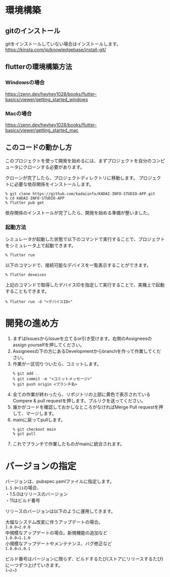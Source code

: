# 環境構築

## gitのインストール<br>
gitをインストールしていない場合はインストールします。<br>
https://kinsta.com/jp/knowledgebase/install-git/

## flutterの環境構築方法<br>
### Windowsの場合<br>
https://zenn.dev/heyhey1028/books/flutter-basics/viewer/getting_started_windows

### Macの場合<br>
https://zenn.dev/heyhey1028/books/flutter-basics/viewer/getting_started_mac


## このコードの動かし方<br>
このプロジェクトを使って開発を始めるには、まずプロジェクトを自分のコンピュータにクローンする必要があります。

クローンが完了したら、プロジェクトディレクトリに移動します。
プロジェクトに必要な依存関係をインストールします。

```
% git clone https://github.com/kadaiinfo/KADAI-INFO-STUDIO-APP.git
% cd KADAI-INFO-STUDIO-APP
% flutter pub get
```
依存関係のインストールが完了したら、開発を始める準備が整いました。

### 起動方法<br>
シミュレータが起動した状態で以下のコマンドで実行することで、プロジェクトをシミュレータ上で起動できます。
```
% flutter run
```

以下のコマンドで、接続可能なデバイスを一覧表示することができます。
```
% flutter deveices
```

上記のコマンドで取得したデバイスIDを指定して実行することで、実機上で起動することもできます。
```
% flutter run -d "<デバイスID>"
```

# 開発の進め方
1. まずはIssuesからIssueを立てるor引き受けます。右側のAssigneesのassign yourselfを押してください。
2. Assigneesの下の方にあるDevelopmentからbranchを作って作業してください。
3. 作業が一区切りついたら、コミットします。
    ```
    % git add .
    % git commit -m "<コミットメッセージ>"
    % git push origin <ブランチ名>
    ```
4. 全ての作業が終わったら、リポジトリの上部に黄色で表示されているCompere & pull requestを押します。プルリクを送ってください。
5. 誰かがコードを確認しておかしなところがなければMerge Pull requestを押して、マージします。
6. mainに戻ってpullします。
    ```
    % git checkout main 
    % git pull 
    ```
7. これでブランチで作業したものがmainに統合されます。

# バージョンの指定
バージョンは、pubspec.yamlファイルに指定します。<br>
``1.5.0+11``の場合、<br>
・1.5.0はリリースのバージョン<br>
・11はビルド番号<br>

リリースのバージョンは以下のように運用してきます。

大幅なシステム改変に伴うアップデートの場合。<br>
```1.0.0→2.0.0```<br>
中規模なアップデートの場合。新規機能の追加など<br>
```1.0.0→1.1.0```<br>
小規模なアップデートやメンテナンス、バグ修正など<br>
```1.0.0→1.0.1```<br>

ビルド番号はバージョンに限らず、ビルドするたび(ストアにリリースするたび)に一つずつ上げていきます。<br>
```1→2→3```<br>






